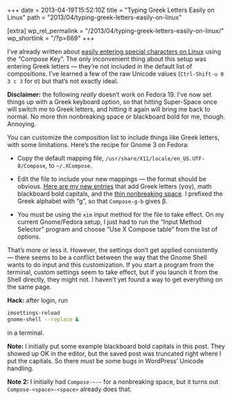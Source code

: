 +++
date = 2013-04-19T15:52:10Z
title = "Typing Greek Letters Easily on Linux"
path = "2013/04/typing-greek-letters-easily-on-linux"

[extra]
wp_rel_permalink = "/2013/04/typing-greek-letters-easily-on-linux/"
wp_shortlink = "/?p=669"
+++

I’ve already written about
[easily entering special characters on Linux](https://newton.cx/~peter/2010/10/fun-with-unicode/)
using the “Compose Key”. The only inconvenient thing about this setup was
entering Greek letters — they’re not included in the default list of
compositions. I’ve learned a few of the raw Unicode values (`Ctrl-Shift-u 0 3
c 3` for σ) but that’s not exactly ideal.

**Disclaimer:** the following _really_ doesn’t work on Fedora 19. I’ve now set
things up with a Greek keyboard option, so that hitting Super-Space once will
switch me to Greek letters, and hitting it again will bring me back to normal.
No more thin nonbreaking space or blackboard bold for me, though. Annoying.

You can customize the composition list to include things like Greek letters,
with some limitations. Here’s the recipe for Gnome 3 on Fedora:

- Copy the default mapping file, `/usr/share/X11/locale/en_US.UTF-8/Compose`,
  to `~/.XCompose`.

- Edit the file to include your new mappings — the format should be obvious.
  [Here are my new entries](https://gist.github.com/pkgw/5422749) that add
  Greek letters (γαγ), math blackboard bold capitals, and the
  [thin nonbreaking space](http://en.wikipedia.org/wiki/Nonbreaking_space). I
  prefixed the Greek alphabet with “g”, so that `Compose-g-b` gives β.

- You must be using the `xim` input method for the file to take effect. On my
  current Gnome/Fedora setup, I just had to run the “Input Method Selector”
  program and choose “Use X Compose table” from the list of options.

That’s more or less it. However, the settings don’t get applied consistently —
there seems to be a conflict between the way that the Gnome Shell wants to do
input and this customization. If you start a program from the terminal, custom
settings seem to take effect, but if you launch it from the Shell directly,
they might not. I haven’t yet found a way to get everything on the same page.

**Hack:** after login, run

```sh
imsettings-reload
gnome-shell --replace &
```

in a terminal.

**Note:** I initially put some example blackboard bold capitals in this post.
They showed up OK in the editor, but the saved post was truncated right where
I put the capitals. So there must be some bugs in WordPress’ Unicode handling.

**Note 2:** I initially had `Compose-~-~` for a nonbreaking space, but it
turns out `Compose-<space>-<space>` already does that.
